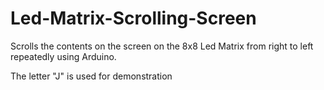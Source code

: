 # Led-Matrix-Scrolling-Screen

Scrolls the contents on the screen on the 8x8 Led Matrix from right to left repeatedly using Arduino.

The letter "J" is used for demonstration
